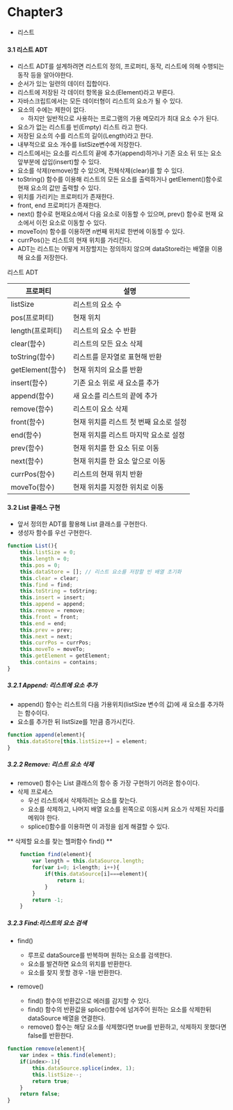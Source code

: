 # Chapter3
- 리스트
    
#### 3.1 리스트 ADT
- 리스트 ADT를 설계하려면 리스트의 정의, 프로퍼티, 동작, 리스트에 의해 수행되는 동작 등을 알아야한다.
- 순서가 있는 일련의 데이터 집합이다.
- 리스트에 저장된 각 데이터 항목을 요소(Element)라고 부른다.
- 자바스크립트에서는 모든 데이터형이 리스트의 요소가 될 수 있다.
- 요소의 수에는 제한이 없다.
    - 하지만 일반적으로 사용하는 프로그램의 가용 메모리가 최대 요소 수가 된다.
- 요소가 없는 리스트를 빈(Empty) 리스트 라고 한다.
- 저장된 요소의 수를 리스트의 길이(Length)라고 한다.
- 내부적으로 요소 개수를 listSize변수에 저장한다.
- 리스트에서는 요소를 리스트의 끝에 추가(append)하거나 기존 요소 뒤 또는 요소 앞부분에 삽입(insert)할 수 있다.
- 요소를 삭제(remove)할 수 있으며, 전체삭제(clear)를 할 수 있다.
- toString() 함수를 이용해 리스트의 모든 요소를 출력하거나 getElement()함수로 현재 요소의 값만 출력할 수 있다.
- 위치를 가리키는 프로퍼티가 존재한다.
- front, end 프로퍼티가 존재한다.
- next() 함수로 현재요소에서 다음 요소로 이동할 수 있으며, prev() 함수로 현재 요소에서 이전 요소로 이동할 수 있다.
- moveTo(n) 함수를 이용하면 n번째 위치로 한번에 이동할 수 있다. 
- currPos()는 리스트의 현재 위치를 가리킨다.
- ADT는 리스트는 어떻게 저장할지는 정의하지 않으며 dataStore라는 배열을 이용해 요소를 저장한다.

리스트 ADT

| 프로퍼티 | 설명 |
| --- | --- |
| listSize | 리스트의 요소 수 |
| pos(프로퍼티) | 현재 위치 |
| length(프로퍼티) | 리스트의 요소 수 반환 |
| clear(함수) | 리스트의 모든 요소 삭제 |
| toString(함수) | 리스트를 문자열로 표현해 반환 |
| getElement(함수) | 현재 위치의 요소를 반환 |
| insert(함수) | 기존 요소 위로 새 요소를 추가 |
| append(함수) | 새 요소를 리스트의 끝에 추가 |
| remove(함수) | 리스트이 요소 삭제 |
| front(함수) | 현재 위치를 리스트 첫 번째 요소로 설정 |
| end(함수) | 현재 위치를 리스트 마지막 요소로 설정 |
| prev(함수) | 현재 위치를 한 요소 뒤로 이동 |
| next(함수) | 현재 위치를 한 요소 앞으로 이동 |
| currPos(함수) | 리스트의 현재 위치 반환 |
| moveTo(함수) | 현재 위치를 지정한 위치로 이동 |

#### 3.2 List 클래스 구현
- 앞서 정의한 ADT를 활용해 List 클래스를 구현한다.
- 생성자 함수를 우선 구현한다.
```javascript
function List(){
    this.listSize = 0;
    this.length = 0;
    this.pos = 0;
    this.dataStore = []; // 리스트 요소를 저장할 빈 배열 초기화
    this.clear = clear;
    this.find = find;
    this.toString = toString;
    this.insert = insert;
    this.append = append;
    this.remove = remove;
    this.front = front;
    this.end = end;
    this.prev = prev;
    this.next = next;
    this.currPos = currPos;
    this.moveTo = moveTo;
    this.getElement = getElement;
    this.contains = contains;
}
```

##### 3.2.1 Append: 리스트에 요소 추가
- append() 함수는 리스트의 다음 가용위치(listSize 변수의 값)에 새 요소를 추가하는 함수이다.
- 요소를 추가한 뒤 listSize를 1만큼 증가시킨다.

```javascript
function append(element){
   this.dataStore[this.listSize++] = element; 
}
```
##### 3.2.2 Remove: 리스트 요소 삭제
- remove() 함수는 List 클래스의 함수 중 가장 구현하기 어려운 함수이다.
- 삭제 프로세스
    - 우선 리스트에서 삭제하려는 요소를 찾는다.
    - 요소를 삭제하고, 나머지 배열 요소를 왼쪽으로 이동시켜 요소가 삭제된 자리를 메워야 한다.
    - splice()함수를 이용하면 이 과정을 쉽게 해결할 수 있다.
    
** 삭제할 요소를 찾는 헬퍼함수 find() **
```javascript
    function find(element){
        var length = this.dataSource.length;
        for(var i=0; i<length; i++){
            if(this.dataSource[i]===element){
                return i;
            }
        }
        return -1;
    }
```

##### 3.2.3 Find:리스트의 요소 검색
- find() 
    - 루프로 dataSource를 반복하며 원하는 요소를 검색한다.
    - 요소를 발견하면 요소의 위치를 반환한다.
    - 요소를 찾지 못할 경우 -1을 반환한다.
    
- remove() 
    - find() 함수의 반환값으로 에러를 감지할 수 있다.
    - find() 함수의 반환값을 splice()함수에 넘겨주어 원하는 요소를 삭제한뒤 dataSource  배열을 연결한다.
    - remove() 함수는 해당 요소를 삭제했다면 true를 반환하고, 삭제하지 못했다면 false를 반환한다.
    
```javascript
function remove(element){
    var index = this.find(element);
    if(index>-1){
        this.dataSource.splice(index, 1);
        this.listSize--;
        return true;
    }
    return false;
}
```















 
 
    





























